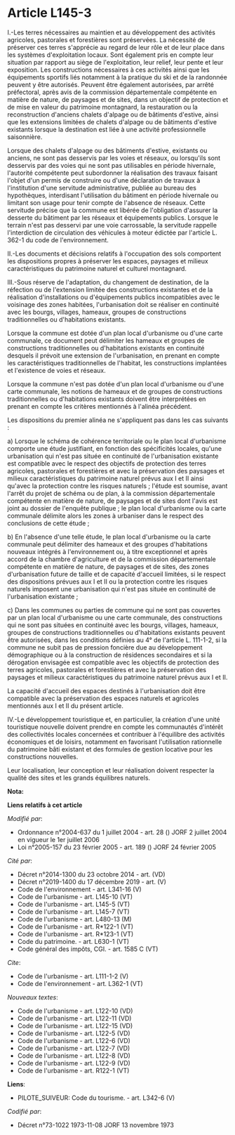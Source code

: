 # Article L145-3

I.-Les terres nécessaires au maintien et au développement des activités agricoles, pastorales et forestières sont préservées.
La nécessité de préserver ces terres s'apprécie au regard de leur rôle et de leur place dans les systèmes d'exploitation
locaux. Sont également pris en compte leur situation par rapport au siège de l'exploitation, leur relief, leur pente et leur
exposition. Les constructions nécessaires à ces activités ainsi que les équipements sportifs liés notamment à la pratique du
ski et de la randonnée peuvent y être autorisés. Peuvent être également autorisées, par arrêté préfectoral, après avis de la
commission départementale compétente en matière de nature, de paysages et de sites, dans un objectif de protection et de mise
en valeur du patrimoine montagnard, la restauration ou la reconstruction d'anciens chalets d'alpage ou de bâtiments d'estive,
ainsi que les extensions limitées de chalets d'alpage ou de bâtiments d'estive existants lorsque la destination est liée à
une activité professionnelle saisonnière. 

Lorsque des chalets d'alpage ou des bâtiments d'estive, existants ou anciens, ne sont pas desservis par les voies et réseaux,
ou lorsqu'ils sont desservis par des voies qui ne sont pas utilisables en période hivernale, l'autorité compétente peut
subordonner la réalisation des travaux faisant l'objet d'un permis de construire ou d'une déclaration de travaux à
l'institution d'une servitude administrative, publiée au bureau des hypothèques, interdisant l'utilisation du bâtiment en
période hivernale ou limitant son usage pour tenir compte de l'absence de réseaux. Cette servitude précise que la commune est
libérée de l'obligation d'assurer la desserte du bâtiment par les réseaux et équipements publics. Lorsque le terrain n'est
pas desservi par une voie carrossable, la servitude rappelle l'interdiction de circulation des véhicules à moteur édictée par
l'article L. 362-1 du code de l'environnement. 

II.-Les documents et décisions relatifs à l'occupation des sols comportent les dispositions propres à préserver les espaces,
paysages et milieux caractéristiques du patrimoine naturel et culturel montagnard. 

III.-Sous réserve de l'adaptation, du changement de destination, de la réfection ou de l'extension limitée des constructions
existantes et de la réalisation d'installations ou d'équipements publics incompatibles avec le voisinage des zones habitées,
l'urbanisation doit se réaliser en continuité avec les bourgs, villages, hameaux, groupes de constructions traditionnelles ou
d'habitations existants. 

Lorsque la commune est dotée d'un plan local d'urbanisme ou d'une carte communale, ce document peut délimiter les hameaux et
groupes de constructions traditionnelles ou d'habitations existants en continuité desquels il prévoit une extension de
l'urbanisation, en prenant en compte les caractéristiques traditionnelles de l'habitat, les constructions implantées et
l'existence de voies et réseaux. 

Lorsque la commune n'est pas dotée d'un plan local d'urbanisme ou d'une carte communale, les notions de hameaux et de groupes
de constructions traditionnelles ou d'habitations existants doivent être interprétées en prenant en compte les critères
mentionnés à l'alinéa précédent. 

Les dispositions du premier alinéa ne s'appliquent pas dans les cas suivants : 

a) Lorsque le schéma de cohérence territoriale ou le plan local d'urbanisme comporte une étude justifiant, en fonction des
spécificités locales, qu'une urbanisation qui n'est pas située en continuité de l'urbanisation existante est compatible avec
le respect des objectifs de protection des terres agricoles, pastorales et forestières et avec la préservation des paysages
et milieux caractéristiques du patrimoine naturel prévus aux I et II ainsi qu'avec la protection contre les risques
naturels ; l'étude est soumise, avant l'arrêt du projet de schéma ou de plan, à la commission départementale compétente en
matière de nature, de paysages et de sites dont l'avis est joint au dossier de l'enquête publique ; le plan local d'urbanisme
ou la carte communale délimite alors les zones à urbaniser dans le respect des conclusions de cette étude ; 

b) En l'absence d'une telle étude, le plan local d'urbanisme ou la carte communale peut délimiter des hameaux et des groupes
d'habitations nouveaux intégrés à l'environnement ou, à titre exceptionnel et après accord de la chambre d'agriculture et de
la commission départementale compétente en matière de nature, de paysages et de sites, des zones d'urbanisation future de
taille et de capacité d'accueil limitées, si le respect des dispositions prévues aux I et II ou la protection contre les
risques naturels imposent une urbanisation qui n'est pas située en continuité de l'urbanisation existante ; 

c) Dans les communes ou parties de commune qui ne sont pas couvertes par un plan local d'urbanisme ou une carte communale,
des constructions qui ne sont pas situées en continuité avec les bourgs, villages, hameaux, groupes de constructions
traditionnelles ou d'habitations existants peuvent être autorisées, dans les conditions définies au 4° de l'article L.
111-1-2, si la commune ne subit pas de pression foncière due au développement démographique ou à la construction de
résidences secondaires et si la dérogation envisagée est compatible avec les objectifs de protection des terres agricoles,
pastorales et forestières et avec la préservation des paysages et milieux caractéristiques du patrimoine naturel prévus aux I
et II. 

La capacité d'accueil des espaces destinés à l'urbanisation doit être compatible avec la préservation des espaces naturels et
agricoles mentionnés aux I et II du présent article. 

IV.-Le développement touristique et, en particulier, la création d'une unité touristique nouvelle doivent prendre en compte
les communautés d'intérêt des collectivités locales concernées et contribuer à l'équilibre des activités économiques et de
loisirs, notamment en favorisant l'utilisation rationnelle du patrimoine bâti existant et des formules de gestion locative
pour les constructions nouvelles. 

Leur localisation, leur conception et leur réalisation doivent respecter la qualité des sites et les grands équilibres
naturels.

**Nota:**



**Liens relatifs à cet article**

_Modifié par_:

  - Ordonnance n°2004-637 du 1 juillet 2004 - art. 28 () JORF 2 juillet 2004 en vigueur le 1er juillet 2006
  - Loi n°2005-157 du 23 février 2005 - art. 189 () JORF 24 février 2005

_Cité par_:

  - Décret n°2014-1300 du 23 octobre 2014 - art. (VD)
  - Décret n°2019-1400 du 17 décembre 2019 - art. (V)
  - Code de l'environnement - art. L341-16 (V)
  - Code de l'urbanisme - art. L145-10 (VT)
  - Code de l'urbanisme - art. L145-5 (VT)
  - Code de l'urbanisme - art. L145-7 (VT)
  - Code de l'urbanisme - art. L480-13 (M)
  - Code de l'urbanisme - art. R*122-1 (VT)
  - Code de l'urbanisme - art. R*123-1 (VT)
  - Code du patrimoine. - art. L630-1 (VT)
  - Code général des impôts, CGI. - art. 1585 C (VT)

_Cite_:

  - Code de l'urbanisme - art. L111-1-2 (V)
  - Code de l'environnement - art. L362-1 (VT)

_Nouveaux textes_:

  - Code de l'urbanisme - art. L122-10 (VD)
  - Code de l'urbanisme - art. L122-11 (VD)
  - Code de l'urbanisme - art. L122-15 (VD)
  - Code de l'urbanisme - art. L122-5 (VD)
  - Code de l'urbanisme - art. L122-6 (VD)
  - Code de l'urbanisme - art. L122-7 (VD)
  - Code de l'urbanisme - art. L122-8 (VD)
  - Code de l'urbanisme - art. L122-9 (VD)
  - Code de l'urbanisme - art. R122-1 (VT)

**Liens**:

  - PILOTE_SUIVEUR: Code du tourisme. - art. L342-6 (V)

_Codifié par_:

  - Décret n°73-1022 1973-11-08 JORF 13 novembre 1973
